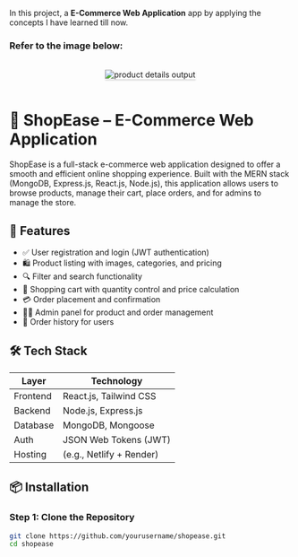 In this project, a **E-Commerce Web Application** app by applying the concepts I have learned till now.

### Refer to the image below:

<br/>
<div style="text-align: center;">
    <img src="https://assets.ccbp.in/frontend/content/react-js/nxt-trendz-product-details-output-v0.gif" alt="product details output" style="max-width:70%;box-shadow:0 2.8px 2.2px rgba(0, 0, 0, 0.12)">
</div>
<br/>

# 🛒 ShopEase – E-Commerce Web Application

ShopEase is a full-stack e-commerce web application designed to offer a smooth and efficient online shopping experience. Built with the MERN stack (MongoDB, Express.js, React.js, Node.js), this application allows users to browse products, manage their cart, place orders, and for admins to manage the store.

## 🚀 Features

- ✅ User registration and login (JWT authentication)
- 🛍️ Product listing with images, categories, and pricing
- 🔍 Filter and search functionality
- 🛒 Shopping cart with quantity control and price calculation
- 💳 Order placement and confirmation
- 🧑‍💻 Admin panel for product and order management
- 📜 Order history for users

## 🛠️ Tech Stack

| Layer       | Technology             |
|-------------|------------------------|
| Frontend    | React.js, Tailwind CSS |
| Backend     | Node.js, Express.js    |
| Database    | MongoDB, Mongoose      |
| Auth        | JSON Web Tokens (JWT)  |
| Hosting     | (e.g., Netlify + Render)|

## 📦 Installation

### Step 1: Clone the Repository

```bash
git clone https://github.com/yourusername/shopease.git
cd shopease
